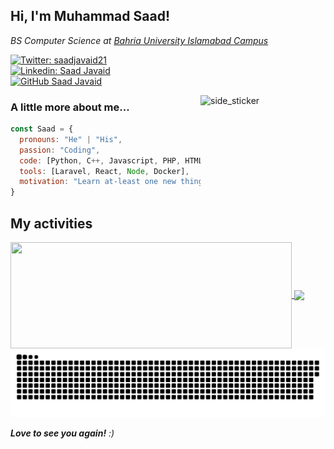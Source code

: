 <h2> Hi, I'm Muhammad Saad!</h2>
<p><em>BS Computer Science at <a href="https://www.bahria.edu.pk/">Bahria University Islamabad Campus</a>
</em></p>

[![Twitter: saadjavaid21](https://img.shields.io/twitter/follow/saadjavaid21?style=social)](https://twitter.com/saadjavaid21)<br>
[![Linkedin: Saad Javaid](https://img.shields.io/badge/-saadjavaid-blue?style=flat-square&logo=Linkedin&logoColor=white&link=https://www.linkedin.com/in/saad-javaid-a01255200/)](https://www.linkedin.com/in/saad-javaid-a01255200/)<br>
[![GitHub Saad Javaid](https://img.shields.io/github/followers/saadjavaid67?label=follow&style=social)](https://github.com/saadjavaid67)<br>

<img align="right" width=200px height=200px alt="side_sticker" src="https://media.giphy.com/media/TEnXkcsHrP4YedChhA/giphy.gif" />


### A little more about me...  

```javascript
const Saad = {
  pronouns: "He" | "His",
  passion: "Coding",
  code: [Python, C++, Javascript, PHP, HTML, CSS, Java],
  tools: [Laravel, React, Node, Docker],
  motivation: "Learn at-least one new thing everyday!"
}
```
## My activities

<a href="https://github.com/Pepyn0/github-readme-stats">
  <img width=450 height=170 align="center" src="https://github-readme-stats.vercel.app/api?username=Pepyn0&theme=midnight-purple&show_icons=true&bg_color=0D1117&hide_border=true" />
</a>
<a href="https://github.com/Pepyn0/github-readme-stats">
  <img align="center" src="https://github-readme-stats.vercel.app/api/top-langs/?username=Pepyn0&theme=midnight-purple&layout=compact&bg_color=0D1117&hide_border=true" />
</a>

<div>
  <img src="https://github.com/Pepyn0/Pepyn0/raw/output/github-contribution-grid-snake.svg" alt="snake"></center>
</div>

<em><b>Love to see you again!</b> :)</em>
